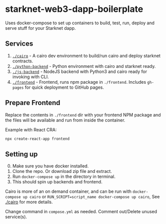 # starknet-web3-dapp-boilerplate

Uses docker-compose to set up containers to build, test, run, deploy and serve stuff for your Starknet dapp.

## Services

1. [`./cairo`](cairo) - A cairo dev environment to build/run cairo and deploy starknet contracts.
2. [`./python-backend`](python-backend) - Python environment with cairo and starknet ready.
3. [`./js-backend`](js-backend) - NodeJS backend with Python3 and cairo ready for invoking with CLI.
4. [`./frontend`](frontend) - Frontend, runs npm package in `./frontend`. Includes `gh-pages` for quick deployment to GitHub pages.

## Prepare Frontend

Replace the contents in `./frontend` dir with your frontend NPM package and the files will be available and run from inside the container.

Example with React CRA:

```bash
npx create-react-app frontend
```

## Setting up

0. Make sure you have docker installed.
1. Clone the repo. Or download zip file and extract.
2. Run `docker-compose up` in the directory in terminal.
3. This should spin up backends and frontend.

Cairo is more of an on demand container, and can be run with `docker-compose up cairo` or `RUN_SCRIPT=script_name docker-compose up cairo`, See [./cairo](cairo) for more details.

Change command in `compose.yml` as needed. Comment out/Delete unused service(s).
